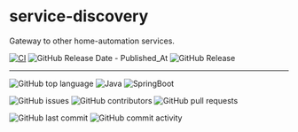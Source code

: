 # service-discovery

Gateway to other home-automation services. 

[![CI](https://github.com/smart-home-automation-system/service-discovery/actions/workflows/CI.yml/badge.svg)](https://github.com/smart-home-automation-system/service-discovery/actions/workflows/CI.yml)
![GitHub Release Date - Published_At](https://img.shields.io/github/release-date/smart-home-automation-system/service-discovery?style=plastic)
![GitHub Release](https://img.shields.io/github/v/release/smart-home-automation-system/service-discovery?style=plastic)

---

![GitHub top language](https://img.shields.io/github/languages/top/smart-home-automation-system/service-discovery?style=plastic)
![Java](https://img.shields.io/badge/java-21-yellow?style=plastic)
![SpringBoot](https://img.shields.io/badge/SpringBoot-3.5.0-blue?style=plastic)

![GitHub issues](https://img.shields.io/github/issues/smart-home-automation-system/service-discovery?style=plastic)
![GitHub contributors](https://img.shields.io/github/contributors/smart-home-automation-system/service-discovery?style=plastic)
![GitHub pull requests](https://img.shields.io/github/issues-pr-raw/smart-home-automation-system/service-discovery?style=plastic)

![GitHub last commit](https://img.shields.io/github/last-commit/smart-home-automation-system/service-discovery?style=plastic)
![GitHub commit activity](https://img.shields.io/github/commit-activity/m/smart-home-automation-system/service-discovery?style=plastic)